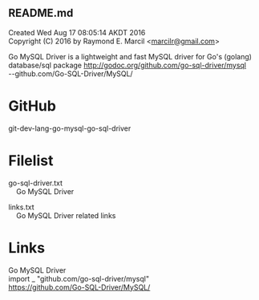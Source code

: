 ## README.md  
Created Wed Aug 17 08:05:14 AKDT 2016  
Copyright (C) 2016 by Raymond E. Marcil &lt;marcilr@gmail.com&gt;  


Go MySQL Driver is a lightweight and fast MySQL driver for Go's
(golang) database/sql package
http://godoc.org/github.com/go-sql-driver/mysql  
--github.com/Go-SQL-Driver/MySQL/  


GitHub
======
git-dev-lang-go-mysql-go-sql-driver


Filelist  
========  
go-sql-driver.txt  
&nbsp;&nbsp;&nbsp;&nbsp;Go MySQL Driver  

links.txt  
&nbsp;&nbsp;&nbsp;&nbsp;Go MySQL Driver related links  



Links  
=====  
Go MySQL Driver  
import _ "github.com/go-sql-driver/mysql"  
https://github.com/Go-SQL-Driver/MySQL/  

